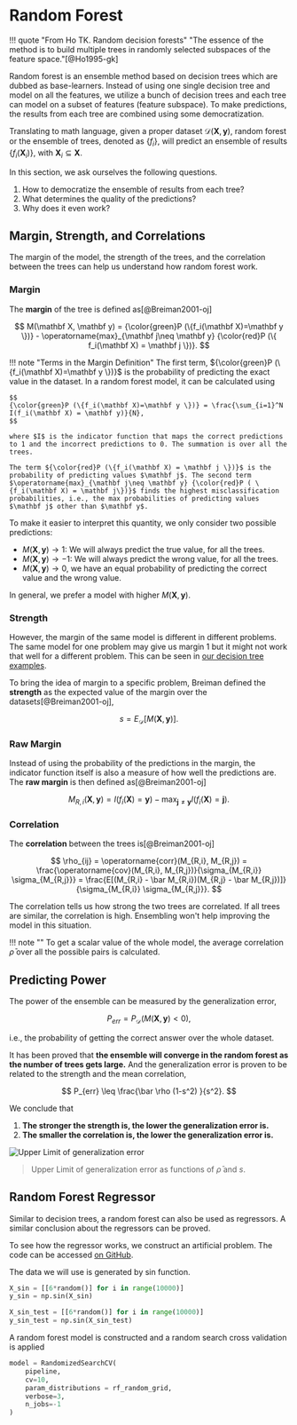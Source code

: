 # Random Forest

!!! quote "From Ho TK. Random decision forests"
    "The essence of the method is to build multiple trees in randomly selected subspaces of the feature space."[@Ho1995-gk]

Random forest is an ensemble method based on decision trees which are dubbed as base-learners. Instead of using one single decision tree and model on all the features, we utilize a bunch of decision trees and each tree can model on a subset of features (feature subspace). To make predictions, the results from each tree are combined using some democratization.

Translating to math language, given a proper dataset $\mathscr D(\mathbf X, \mathbf y)$, random forest or the ensemble of trees, denoted as $\{f_i\}$, will predict an ensemble of results $\{f_i(\mathbf X_i)\}$, with $\mathbf X_i \subseteq \mathbf X$.

In this section, we ask ourselves the following questions.

1. How to democratize the ensemble of results from each tree?
2. What determines the quality of the predictions?
3. Why does it even work?

## Margin, Strength, and Correlations

The margin of the model, the strength of the trees, and the correlation between the trees can help us understand how random forest work.

### Margin

The **margin** of the tree is defined as[@Breiman2001-oj]

$$
M(\mathbf X, \mathbf y) = {\color{green}P (\{f_i(\mathbf X)=\mathbf y \})} - \operatorname{max}_{\mathbf j\neq \mathbf y} {\color{red}P (\{ f_i(\mathbf X) = \mathbf j \})}.
$$

!!! note "Terms in the Margin Definition"
    The first term, ${\color{green}P (\{f_i(\mathbf X)=\mathbf y \})}$ is the probability of predicting the exact value in the dataset. In a random forest model, it can be calculated using

    $$
    {\color{green}P (\{f_i(\mathbf X)=\mathbf y \})} = \frac{\sum_{i=1}^N I(f_i(\mathbf X) = \mathbf y)}{N},
    $$

    where $I$ is the indicator function that maps the correct predictions to 1 and the incorrect predictions to 0. The summation is over all the trees.

    The term ${\color{red}P (\{f_i(\mathbf X) = \mathbf j \})}$ is the probability of predicting values $\mathbf j$. The second term $\operatorname{max}_{\mathbf j\neq \mathbf y} {\color{red}P ( \{f_i(\mathbf X) = \mathbf j\})}$ finds the highest misclassification probabilities, i.e., the max probabilities of predicting values $\mathbf j$ other than $\mathbf y$.

To make it easier to interpret this quantity, we only consider two possible predictions:

- $M(\mathbf X, \mathbf y) \to 1$: We will always predict the true value, for all the trees.
- $M(\mathbf X, \mathbf y) \to -1$: We will always predict the wrong value, for all the trees.
- $M(\mathbf X, \mathbf y) \to 0$, we have an equal probability of predicting the correct value and the wrong value.

In general, we prefer a model with higher $M(\mathbf X, \mathbf y)$.

### Strength

However, the margin of the same model is different in different problems. The same model for one problem may give us margin 1 but it might not work that well for a different problem. This can be seen in [our decision tree examples](tree.basics.md).

To bring the idea of margin to a specific problem, Breiman defined the **strength** as the expected value of the margin over the dataset$s$[@Breiman2001-oj],

$$
s = E_{\mathscr D}[M(\mathbf X, \mathbf y)].
$$


### Raw Margin

Instead of using the probability of the predictions in the margin, the indicator function itself is also a measure of how well the predictions are. The **raw margin** is then defined as[@Breiman2001-oj]

$$
M_{R,i}(\mathbf X, \mathbf y) = I (f_i(\mathbf X)=\mathbf y ) - \operatorname{max}_{\mathbf j\neq \mathbf y} I ( f_i(\mathbf X) = \mathbf j ).
$$


### Correlation

The **correlation** between the trees is[@Breiman2001-oj]

$$
\rho_{ij} = \operatorname{corr}(M_{R,i}, M_{R,j}) = \frac{\operatorname{cov}(M_{R,i}, M_{R,j})}{\sigma_{M_{R,i}} \sigma_{M_{R,j}}}  = \frac{E[(M_{R,i} - \bar M_{R,i})(M_{R,j} - \bar M_{R,j})]}{\sigma_{M_{R,i}} \sigma_{M_{R,j}}}.
$$

The correlation tells us how strong the two trees are correlated. If all trees are similar, the correlation is high. Ensembling won't help improving the model in this situation.

!!! note ""
    To get a scalar value of the whole model, the average correlation $\bar \rho$ over all the possible pairs is calculated.


## Predicting Power

The power of the ensemble can be measured by the generalization error,

$$
P_{err} = P_{\mathscr D}(M(\mathbf X, \mathbf y)< 0),
$$

i.e., the probability of getting the correct answer over the whole dataset.

It has been proved that **the ensemble will converge in the random forest as the number of trees gets large.** And the generalization error is proven to be related to the strength and the mean correlation,

$$
P_{err} \leq \frac{\bar \rho (1-s^2) }{s^2}.
$$

We conclude that

1. **The stronger the strength is, the lower the generalization error is.**
2. **The smaller the correlation is, the lower the generalization error is.**


![Upper Limit of generalization error](../assets/tree.random-forest/rf_generalization_error.png)
> Upper Limit of generalization error as functions of $\bar \rho$ and $s$.


## Random Forest Regressor

Similar to decision trees, a random forest can also be used as regressors. A similar conclusion about the regressors can be proved.

To see how the regressor works, we construct an artificial problem. The code can be accessed [on GitHub](https://github.com/datumorphism/mini-code/blob/master/random_forest/random_forest_benchmark.ipynb).

The data we will use is generated by sin function.

```python
X_sin = [[6*random()] for i in range(10000)]
y_sin = np.sin(X_sin)

X_sin_test = [[6*random()] for i in range(10000)]
y_sin_test = np.sin(X_sin_test)
```

A random forest model is constructed and a random search cross validation is applied

```python
model = RandomizedSearchCV(
    pipeline,
    cv=10,
    param_distributions = rf_random_grid,
    verbose=3,
    n_jobs=-1
)
```
